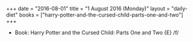 +++
date = "2016-08-01"
title = "1 August 2016 (Monday)"
layout = "daily-diet"
books = ["harry-potter-and-the-cursed-child-parts-one-and-two"]
+++


* Book: Harry Potter and the Cursed Child: Parts One and Two {E} /f/
